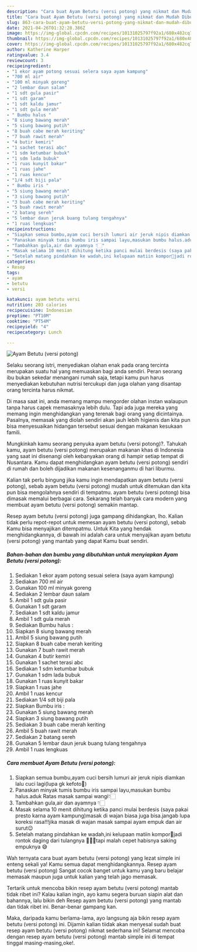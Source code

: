 ```yaml
---
description: "Cara buat Ayam Betutu (versi potong) yang nikmat dan Mudah Dibuat"
title: "Cara buat Ayam Betutu (versi potong) yang nikmat dan Mudah Dibuat"
slug: 863-cara-buat-ayam-betutu-versi-potong-yang-nikmat-dan-mudah-dibuat
date: 2021-04-26T01:32:28.386Z
image: https://img-global.cpcdn.com/recipes/10131025797f92a1/680x482cq70/ayam-betutu-versi-potong-foto-resep-utama.jpg
thumbnail: https://img-global.cpcdn.com/recipes/10131025797f92a1/680x482cq70/ayam-betutu-versi-potong-foto-resep-utama.jpg
cover: https://img-global.cpcdn.com/recipes/10131025797f92a1/680x482cq70/ayam-betutu-versi-potong-foto-resep-utama.jpg
author: Katherine Harper
ratingvalue: 3.4
reviewcount: 3
recipeingredient:
- "1 ekor ayam potong sesuai selera saya ayam kampung"
- "700 ml air"
- "100 ml minyak goreng"
- "2 lembar daun salam"
- "1 sdt gula pasir"
- "1 sdt garam"
- "1 sdt kaldu jamur"
- "1 sdt gula merah"
- " Bumbu halus "
- "8 siung bawang merah"
- "5 siung bawang putih"
- "8 buah cabe merah keriting"
- "7 buah rawit merah"
- "4 butir kemiri"
- "1 sachet terasi abc"
- "1 sdm ketumbar bubuk"
- "1 sdm lada bubuk"
- "1 ruas kunyit bakar"
- "1 ruas jahe"
- "1 ruas kencur"
- "1/4 sdt biji pala"
- " Bumbu iris "
- "5 siung bawang merah"
- "3 siung bawang putih"
- "3 buah cabe merah keriting"
- "5 buah rawit merah"
- "2 batang sereh"
- "5 lembar daun jeruk buang tulang tengahnya"
- "1 ruas lengkuas"
recipeinstructions:
- "Siapkan semua bumbu,ayam cuci bersih lumuri air jeruk nipis diamkan lalu cuci lagi(lupa gk kefoto🙈)"
- "Panaskan minyak tumis bumbu iris sampai layu,masukan bumbu halus.aduk Ratas masak sampai wangi👇🏻"
- "Tambahkan gula,air dan ayamnya 👇🏻"
- "Masak selama 10 menit dihitung ketika panci mulai berdesis (saya pakai presto karna ayam kampung)masak di wajan biasa juga bisa.jangab lupa koreksi rasa!!!jika masak di wajan masak sampai ayam empuk dan air surut😉"
- "Setelah matang pindahkan ke wadah,ini kelupaan matiin kompor🙈jadi rontok daging dari tulangnya 🤣🤣🤣tapi malah cepet habisnya saking empuknya 😅"
categories:
- Resep
tags:
- ayam
- betutu
- versi

katakunci: ayam betutu versi 
nutrition: 203 calories
recipecuisine: Indonesian
preptime: "PT10M"
cooktime: "PT54M"
recipeyield: "4"
recipecategory: Lunch

---
```



![Ayam Betutu (versi potong)](https://img-global.cpcdn.com/recipes/10131025797f92a1/680x482cq70/ayam-betutu-versi-potong-foto-resep-utama.jpg)

Selaku seorang istri, menyediakan olahan enak pada orang tercinta merupakan suatu hal yang memuaskan bagi anda sendiri. Peran seorang ibu bukan sekedar menangani rumah saja, tetapi kamu pun harus menyediakan kebutuhan nutrisi tercukupi dan juga olahan yang disantap orang tercinta harus nikmat.

Di masa  saat ini, anda memang mampu mengorder olahan instan walaupun tanpa harus capek memasaknya lebih dulu. Tapi ada juga mereka yang memang ingin menghidangkan yang terenak bagi orang yang dicintainya. Pasalnya, memasak yang diolah sendiri akan jauh lebih higienis dan kita pun bisa menyesuaikan hidangan tersebut sesuai dengan makanan kesukaan famili. 



Mungkinkah kamu seorang penyuka ayam betutu (versi potong)?. Tahukah kamu, ayam betutu (versi potong) merupakan makanan khas di Indonesia yang saat ini disenangi oleh kebanyakan orang di hampir setiap tempat di Nusantara. Kamu dapat menghidangkan ayam betutu (versi potong) sendiri di rumah dan boleh dijadikan makanan kesenanganmu di hari liburmu.

Kalian tak perlu bingung jika kamu ingin mendapatkan ayam betutu (versi potong), sebab ayam betutu (versi potong) mudah untuk ditemukan dan kita pun bisa mengolahnya sendiri di tempatmu. ayam betutu (versi potong) bisa dimasak memalui berbagai cara. Sekarang telah banyak cara modern yang membuat ayam betutu (versi potong) semakin mantap.

Resep ayam betutu (versi potong) juga gampang dihidangkan, lho. Kalian tidak perlu repot-repot untuk memesan ayam betutu (versi potong), sebab Kamu bisa menyajikan ditempatmu. Untuk Kita yang hendak menghidangkannya, di bawah ini adalah cara untuk menyajikan ayam betutu (versi potong) yang mantab yang dapat Kamu buat sendiri.

<!--inarticleads1-->

##### Bahan-bahan dan bumbu yang dibutuhkan untuk menyiapkan Ayam Betutu (versi potong):

1. Sediakan 1 ekor ayam potong sesuai selera (saya ayam kampung)
1. Sediakan 700 ml air
1. Gunakan 100 ml minyak goreng
1. Sediakan 2 lembar daun salam
1. Ambil 1 sdt gula pasir
1. Gunakan 1 sdt garam
1. Sediakan 1 sdt kaldu jamur
1. Ambil 1 sdt gula merah
1. Sediakan  Bumbu halus :
1. Siapkan 8 siung bawang merah
1. Ambil 5 siung bawang putih
1. Siapkan 8 buah cabe merah keriting
1. Gunakan 7 buah rawit merah
1. Gunakan 4 butir kemiri
1. Gunakan 1 sachet terasi abc
1. Sediakan 1 sdm ketumbar bubuk
1. Gunakan 1 sdm lada bubuk
1. Gunakan 1 ruas kunyit bakar
1. Siapkan 1 ruas jahe
1. Ambil 1 ruas kencur
1. Sediakan 1/4 sdt biji pala
1. Siapkan  Bumbu iris :
1. Gunakan 5 siung bawang merah
1. Siapkan 3 siung bawang putih
1. Sediakan 3 buah cabe merah keriting
1. Ambil 5 buah rawit merah
1. Sediakan 2 batang sereh
1. Gunakan 5 lembar daun jeruk buang tulang tengahnya
1. Ambil 1 ruas lengkuas




<!--inarticleads2-->

##### Cara membuat Ayam Betutu (versi potong):

1. Siapkan semua bumbu,ayam cuci bersih lumuri air jeruk nipis diamkan lalu cuci lagi(lupa gk kefoto🙈)
1. Panaskan minyak tumis bumbu iris sampai layu,masukan bumbu halus.aduk Ratas masak sampai wangi👇🏻
1. Tambahkan gula,air dan ayamnya 👇🏻
1. Masak selama 10 menit dihitung ketika panci mulai berdesis (saya pakai presto karna ayam kampung)masak di wajan biasa juga bisa.jangab lupa koreksi rasa!!!jika masak di wajan masak sampai ayam empuk dan air surut😉
1. Setelah matang pindahkan ke wadah,ini kelupaan matiin kompor🙈jadi rontok daging dari tulangnya 🤣🤣🤣tapi malah cepet habisnya saking empuknya 😅




Wah ternyata cara buat ayam betutu (versi potong) yang lezat simple ini enteng sekali ya! Kamu semua dapat menghidangkannya. Resep ayam betutu (versi potong) Sangat cocok banget untuk kamu yang baru belajar memasak maupun juga untuk kalian yang telah jago memasak.

Tertarik untuk mencoba bikin resep ayam betutu (versi potong) mantab tidak ribet ini? Kalau kalian ingin, ayo kamu segera buruan siapin alat dan bahannya, lalu bikin deh Resep ayam betutu (versi potong) yang mantab dan tidak ribet ini. Benar-benar gampang kan. 

Maka, daripada kamu berlama-lama, ayo langsung aja bikin resep ayam betutu (versi potong) ini. Dijamin kalian tiidak akan menyesal sudah buat resep ayam betutu (versi potong) nikmat sederhana ini! Selamat mencoba dengan resep ayam betutu (versi potong) mantab simple ini di tempat tinggal masing-masing,oke!.

